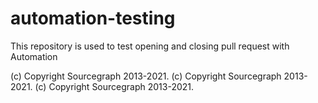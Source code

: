 # automation-testing
This repository is used to test opening and closing pull request with Automation

(c) Copyright Sourcegraph 2013-2021.
(c) Copyright Sourcegraph 2013-2021.
(c) Copyright Sourcegraph 2013-2021.
